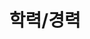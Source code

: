 ---
title: 학력/경력
type: landing

sections:
  - block: accomplishments
    content:
      title: 학력
      subtitle: ''
      text: ''
      # Date format: https://wowchemy.com/docs/customization/#date-format
      date_format: 2006년 1월
      # Accomplishments.
      #   Add/remove as many `items` blocks below as you like.
      #   `title`, `organization`, and `date_start` are the required parameters.
      #   Leave other parameters empty if not required.
      #   Begin multi-line descriptions with YAML's `|2-` multi-line prefix.
      items:
        - title: 작물생명과학과 (주전공)
          date_end: ''
          date_start: '2023-03-01'
          description: ''
          icon: jbnu
          organization: 전북대학교
          organization_url: https://www.jbnu.ac.kr/
          url: 'https://crop.jbnu.ac.kr/'
        - title: 컴퓨터인공지능학부 (복수전공)
          date_end: ''
          date_start: '2024-06-01'
          description: ''
          icon: jbnu
          organization: 전북대학교
          organization_url: https://www.jbnu.ac.kr/
          url: ''
      # Choose how many columns the section has. Valid values: '1' or '2'.
      columns: '2'

sections:
  - block: experience
    content:
      title: 경력
      # Date format for experience
      #   Refer to https://wowchemy.com/docs/customization/#date-format
      date_format: 2006년 2월
      # Experiences.
      #   Add/remove as many experience `items` below as you like.
      #   Required fields are `title`, `company`, and `date_start`.
      #   Leave `date_end` empty if it's your current employer.
      #   Begin multi-line descriptions with YAML's `|2-` multi-line prefix.
      items:
        - title: 강사 (근로장학생)
          company: 전주주부평생학교
          company_url: 'https://jjschool.modoo.at/'
          company_logo: 
          location: 전주
          date_start: '2024-03-01'
          date_end: ''
          description: |2-
              행정지원
              검정고시반 (중/고) 사회 강의
    design:
      # Choose how many columns the section has. Valid values: '1' or '2'.
      columns: '1'
---